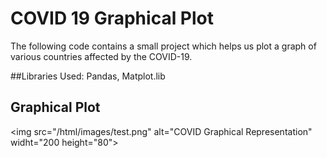 # COVID 19 Graphical Plot

The following code contains a small project which helps us plot a graph of various countries affected by the COVID-19.

##Libraries Used:
Pandas, Matplot.lib

## Graphical Plot
<img src="/html/images/test.png" alt="COVID Graphical Representation" widht="200 height="80">
